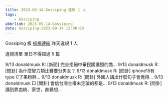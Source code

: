 ```yaml
---
title: 2023-09-14-Gossiping 違規 1 人
tags:
    - Gossiping
abbrlink: 2023-09-14-Gossiping
date: Gossiping-2023-09-14 12:00:00
---
```

Gossiping 板 [板規連結](https://www.ptt.cc/bbs/Gossiping/M.1637425085.A.07D.html)
昨天違規 1 人
<!-- more -->

違規清單
單日不得超過 5 篇

9/13 donaldmusk R: [新聞] 完全拒絕中華民國護照的喬…
9/13 donaldmusk R: [問卦] 為什麼智力類比賽要分男女？
9/13 donaldmusk R: [問卦] iphone15有type C了果粉幹…
9/13 donaldmusk R: [問卦] 外國人講出什麼句子會覺得…
9/13 donaldmusk □ [問卦] 會信台灣主權未定論的都是…
9/13 donaldmusk R: [問卦] 講到靠血統、家世，直覺想…